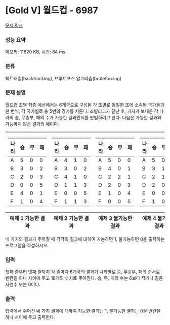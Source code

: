 # [Gold V] 월드컵 - 6987 

[문제 링크](https://www.acmicpc.net/problem/6987) 

### 성능 요약

메모리: 11620 KB, 시간: 84 ms

### 분류

백트래킹(backtracking), 브루트포스 알고리즘(bruteforcing)

### 문제 설명

<p>월드컵 조별 최종 예선에서는 6개국으로 구성된 각 조별로 동일한 조에 소속된 국가들과 한 번씩, 각 국가별로 총 5번의 경기를 치른다. 조별리그가 끝난 후, 기자가 보내온 각 나라의 승, 무승부, 패의 수가 가능한 결과인지를 판별하려고 한다. 다음은 가능한 결과와 가능하지 않은 결과의 예이다.</p>

<table class="table table-bordered" style="width: 100%;">
	<tbody>
		<tr>
			<td style="text-align: center; width: 25%;">
			<table class="table table-bordered td-center th-center">
				<thead>
					<tr>
						<th>나라</th>
						<th>승</th>
						<th>무</th>
						<th>패</th>
					</tr>
				</thead>
				<tbody>
					<tr>
						<td>A</td>
						<td>5</td>
						<td>0</td>
						<td>0</td>
					</tr>
					<tr>
						<td>B</td>
						<td>3</td>
						<td>0</td>
						<td>2</td>
					</tr>
					<tr>
						<td>C</td>
						<td>2</td>
						<td>0</td>
						<td>3</td>
					</tr>
					<tr>
						<td>D</td>
						<td>0</td>
						<td>0</td>
						<td>5</td>
					</tr>
					<tr>
						<td>E</td>
						<td>4</td>
						<td>0</td>
						<td>1</td>
					</tr>
					<tr>
						<td>F</td>
						<td>1</td>
						<td>0</td>
						<td>4</td>
					</tr>
				</tbody>
			</table>
			</td>
			<td style="text-align: center; width: 25%;">
			<table class="table table-bordered td-center th-center">
				<thead>
					<tr>
						<th>나라</th>
						<th>승</th>
						<th>무</th>
						<th>패</th>
					</tr>
				</thead>
				<tbody>
					<tr>
						<td>A</td>
						<td>4</td>
						<td>1</td>
						<td>0</td>
					</tr>
					<tr>
						<td>B</td>
						<td>3</td>
						<td>0</td>
						<td>2</td>
					</tr>
					<tr>
						<td>C</td>
						<td>4</td>
						<td>1</td>
						<td>0</td>
					</tr>
					<tr>
						<td>D</td>
						<td>1</td>
						<td>1</td>
						<td>3</td>
					</tr>
					<tr>
						<td>E</td>
						<td>0</td>
						<td>0</td>
						<td>5</td>
					</tr>
					<tr>
						<td>F</td>
						<td>1</td>
						<td>1</td>
						<td>3</td>
					</tr>
				</tbody>
			</table>
			</td>
			<td style="text-align: center; width: 25%;">
			<table class="table table-bordered td-center th-center">
				<thead>
					<tr>
						<th>나라</th>
						<th>승</th>
						<th>무</th>
						<th>패</th>
					</tr>
				</thead>
				<tbody>
					<tr>
						<td>A</td>
						<td>5</td>
						<td>0</td>
						<td>0</td>
					</tr>
					<tr>
						<td>B</td>
						<td>4</td>
						<td>0</td>
						<td>1</td>
					</tr>
					<tr>
						<td>C</td>
						<td>2</td>
						<td>2</td>
						<td>1</td>
					</tr>
					<tr>
						<td>D</td>
						<td>2</td>
						<td>0</td>
						<td>3</td>
					</tr>
					<tr>
						<td>E</td>
						<td>1</td>
						<td>0</td>
						<td>4</td>
					</tr>
					<tr>
						<td>F</td>
						<td>0</td>
						<td>0</td>
						<td>5</td>
					</tr>
				</tbody>
			</table>
			</td>
			<td style="text-align: center; width: 25%;">
			<table class="table table-bordered td-center th-center">
				<thead>
					<tr>
						<th>나라</th>
						<th>승</th>
						<th>무</th>
						<th>패</th>
					</tr>
				</thead>
				<tbody>
					<tr>
						<td>A</td>
						<td>5</td>
						<td>0</td>
						<td>0</td>
					</tr>
					<tr>
						<td>B</td>
						<td>3</td>
						<td>1</td>
						<td>1</td>
					</tr>
					<tr>
						<td>C</td>
						<td>2</td>
						<td>1</td>
						<td>1</td>
					</tr>
					<tr>
						<td>D</td>
						<td>2</td>
						<td>0</td>
						<td>3</td>
					</tr>
					<tr>
						<td>E</td>
						<td>0</td>
						<td>0</td>
						<td>5</td>
					</tr>
					<tr>
						<td>F</td>
						<td>1</td>
						<td>0</td>
						<td>4</td>
					</tr>
				</tbody>
			</table>
			</td>
		</tr>
	</tbody>
	<tfoot>
		<tr>
			<th style="text-align: center; width: 25%;">예제 1 가능한 결과</th>
			<th style="text-align: center; width: 25%;">예제 2 가능한 결과</th>
			<th style="text-align: center; width: 25%;">예제 3 불가능한 결과</th>
			<th style="text-align: center; width: 25%;">예제 4 불가능한 결과</th>
		</tr>
	</tfoot>
</table>

<p>네 가지의 결과가 주어질 때 각각의 결과에 대하여 가능하면 1, 불가능하면 0을 출력하는 프로그램을 작성하시오.</p>

### 입력 

 <p>첫째 줄부터 넷째 줄까지 각 줄마다 6개국의 결과가 나라별로 승, 무승부, 패의 순서로 빈칸을 하나 사이에 두고 18개의 숫자로 주어진다. 승, 무, 패의 수는 6보다 작거나 같은 자연수 또는 0이다.</p>

### 출력 

 <p>입력에서 주어진 네 가지 결과에 대하여 가능한 결과는 1, 불가능한 결과는 0을 빈칸을 하나 사이에 두고 출력한다.</p>

